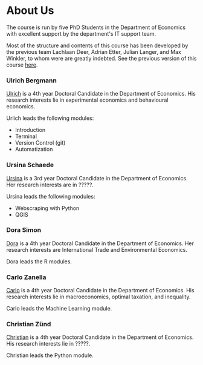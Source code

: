 # About Us

The course is run by five PhD Students in the Department of Economics with excellent support by the department's IT support team.

Most of the structure and contents of this course has been developed by the previous team Lachlaan Deer, Adrian Etter, Julian Langer, and Max Winkler, to whom were are greatly indebted.
See the previous version of this course [here](https://pp4rs.github.io/2017-uzh/).

### Ulrich Bergmann

[Ulrich](http://www.econ.uzh.ch/en/people/graduatestudents/bergmann.html) is a 4th year Doctoral Candidate in the Department of Economics. His research interests lie in experimental economics and behavioural economics.

Urlich leads the following modules:

* Introduction
* Terminal
* Version Control (git)
* Automatization

### Ursina Schaede

[Ursina](http://www.econ.uzh.ch/en/people/graduatestudents/bergmann.html) is a 3rd year Doctoral Candidate in the Department of Economics. Her research interests are in ?????.

Ursina leads the following modules:

* Webscraping with Python
* QGIS

### Dora Simon
[Dora](http://www.econ.uzh.ch/en/people/graduatestudents/simon.html) is a 4th year Doctoral Candidate in the Department of Economics. Her research interests are International Trade and Environmental Economics.

Dora leads the R modules.

### Carlo Zanella
[Carlo](http://www.econ.uzh.ch/en/people/graduatestudents/zanella.html) is a 4th year Doctoral Candidate in the Department of Economics. His research interests lie in macroeconomics, optimal taxation, and inequality.

Carlo leads the Machine Learning module.

### Christian Zünd
[Christian](http://www.econ.uzh.ch/en/people/graduatestudents/zuend.html) is a 4th year Doctoral Candidate in the Department of Economics. His research interests lie in ?????.

Christian leads the Python module.







